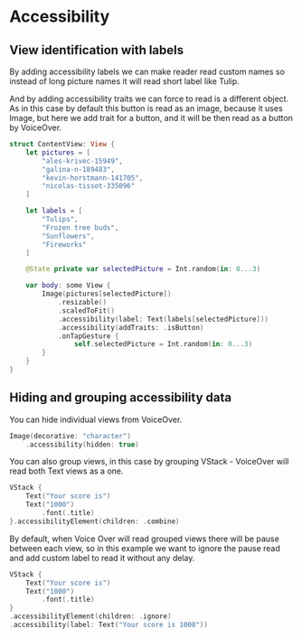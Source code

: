# Accessibility

## View identification with labels

By adding accessibility labels we can make reader read custom names so instead of long picture names it will read short label like Tulip.

And by adding accessibility traits we can force to read is a different object. As in this case by default this button is read as an image, because it uses Image, but here we add trait for a button, and it will be then read as a button by VoiceOver.

```swift
struct ContentView: View {
    let pictures = [
        "ales-krivec-15949",
        "galina-n-189483",
        "kevin-horstmann-141705",
        "nicolas-tissot-335096"
    ]

    let labels = [
        "Tulips",
        "Frozen tree buds",
        "Sunflowers",
        "Fireworks"
    ]

    @State private var selectedPicture = Int.random(in: 0...3)

    var body: some View {
        Image(pictures[selectedPicture])
            .resizable()
            .scaledToFit()
            .accessibility(label: Text(labels[selectedPicture]))
            .accessibility(addTraits: .isButton)
            .onTapGesture {
                self.selectedPicture = Int.random(in: 0...3)
        }
    }
}
```

## Hiding and grouping accessibility data

You can hide individual views from VoiceOver.

```swift
Image(decorative: "character")
    .accessibility(hidden: true)
```

You can also group views, in this case by grouping VStack - VoiceOver will read both Text views as a one.

```swift
VStack {
    Text("Your score is")
    Text("1000")
        .font(.title)
}.accessibilityElement(children: .combine)
```

By default, when Voice Over will read grouped views there will be pause between each view, so in this example we want to ignore the pause read and add custom label to read it without any delay.

```swift
VStack {
    Text("Your score is")
    Text("1000")
        .font(.title)
}
.accessibilityElement(children: .ignore)
.accessibility(label: Text("Your score is 1000"))
```
